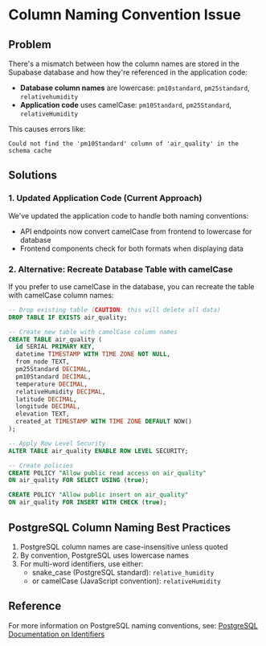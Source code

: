 # Column Naming Convention Issue

## Problem

There's a mismatch between how the column names are stored in the Supabase database and how they're referenced in the application code:

- **Database column names** are lowercase: `pm10standard`, `pm25standard`, `relativehumidity`
- **Application code** uses camelCase: `pm10Standard`, `pm25Standard`, `relativeHumidity`

This causes errors like:

```
Could not find the 'pm10Standard' column of 'air_quality' in the schema cache
```

## Solutions

### 1. Updated Application Code (Current Approach)

We've updated the application code to handle both naming conventions:

- API endpoints now convert camelCase from frontend to lowercase for database
- Frontend components check for both formats when displaying data

### 2. Alternative: Recreate Database Table with camelCase

If you prefer to use camelCase in the database, you can recreate the table with camelCase column names:

```sql
-- Drop existing table (CAUTION: this will delete all data)
DROP TABLE IF EXISTS air_quality;

-- Create new table with camelCase column names
CREATE TABLE air_quality (
  id SERIAL PRIMARY KEY,
  datetime TIMESTAMP WITH TIME ZONE NOT NULL,
  from_node TEXT,
  pm25Standard DECIMAL,
  pm10Standard DECIMAL,
  temperature DECIMAL,
  relativeHumidity DECIMAL,
  latitude DECIMAL,
  longitude DECIMAL,
  elevation TEXT,
  created_at TIMESTAMP WITH TIME ZONE DEFAULT NOW()
);

-- Apply Row Level Security
ALTER TABLE air_quality ENABLE ROW LEVEL SECURITY;

-- Create policies
CREATE POLICY "Allow public read access on air_quality"
ON air_quality FOR SELECT USING (true);

CREATE POLICY "Allow public insert on air_quality"
ON air_quality FOR INSERT WITH CHECK (true);
```

## PostgreSQL Column Naming Best Practices

1. PostgreSQL column names are case-insensitive unless quoted
2. By convention, PostgreSQL uses lowercase names
3. For multi-word identifiers, use either:
   - snake_case (PostgreSQL standard): `relative_humidity`
   - or camelCase (JavaScript convention): `relativeHumidity`

## Reference

For more information on PostgreSQL naming conventions, see:
[PostgreSQL Documentation on Identifiers](https://www.postgresql.org/docs/current/sql-syntax-lexical.html#SQL-SYNTAX-IDENTIFIERS) 